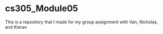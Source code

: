 # cs305_Module05
This is a repository that I made for my group assignment with Van, Nicholas, and Kieran
